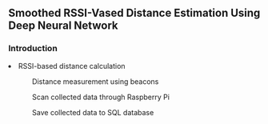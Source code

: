 
## Smoothed RSSI-Vased Distance Estimation Using Deep Neural Network 
### Introduction
<li> RSSI-based distance calculation 
  <ul>
  <ol>Distance measurement using beacons</ol>
  <ol>Scan collected data through Raspberry Pi</ol>
  <ol>Save collected data to SQL database</ol>
  </ul>
</li>
